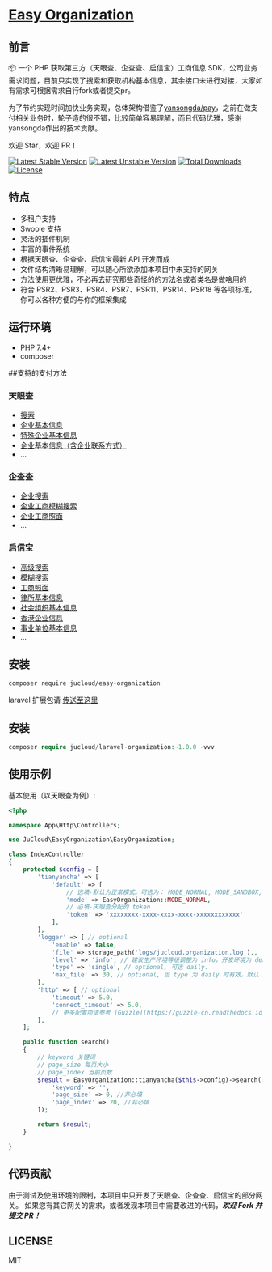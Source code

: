 # [Easy Organization](https://github.com/jucloud/easy-organization)

## 前言

📦 一个 PHP 获取第三方（天眼查、企查查、启信宝）工商信息 SDK，公司业务需求问题，目前只实现了搜索和获取机构基本信息，其余接口未进行对接，大家如有需求可根据需求自行fork或者提交pr。

为了节约实现时间加快业务实现，总体架构借鉴了[yansongda/pay](https://github.com/yansongda/pay)，之前在做支付相关业务时，轮子造的很不错，比较简单容易理解，而且代码优雅，感谢yansongda作出的技术贡献。

欢迎 Star，欢迎 PR！


[![Latest Stable Version](https://poser.pugx.org/w7corp/easywechat/v/stable.svg)](https://packagist.org/packages/w7corp/easywechat)
[![Latest Unstable Version](https://poser.pugx.org/w7corp/easywechat/v/unstable.svg)](https://packagist.org/packages/w7corp/easywechat)
[![Total Downloads](https://poser.pugx.org/w7corp/easywechat/downloads)](https://packagist.org/packages/w7corp/easywechat)
[![License](https://poser.pugx.org/w7corp/easywechat/license)](https://packagist.org/packages/w7corp/easywechat)



## 特点

- 多租户支持
- Swoole 支持
- 灵活的插件机制
- 丰富的事件系统
- 根据天眼查、企查查、启信宝最新 API 开发而成
- 文件结构清晰易理解，可以随心所欲添加本项目中未支持的网关
- 方法使用更优雅，不必再去研究那些奇怪的的方法名或者类名是做啥用的
- 符合 PSR2、PSR3、PSR4、PSR7、PSR11、PSR14、PSR18 等各项标准，你可以各种方便的与你的框架集成

## 运行环境
- PHP 7.4+
- composer

##支持的支付方法

### 天眼查

- [搜索](https://open.tianyancha.com/open/816)
- [企业基本信息](https://open.tianyancha.com/open/817)
- [特殊企业基本信息](https://open.tianyancha.com/open/1117)
- [企业基本信息（含企业联系方式）](https://open.tianyancha.com/open/818)
- ...

### 企查查

- [企业搜索](https://openapi.qcc.com/dataApi/1027)
- [企业工商模糊搜索](https://openapi.qcc.com/dataApi/886)
- [企业工商照面](https://openapi.qcc.com/dataApi/410)
- ...


### 启信宝

- [高级搜索](https://data.qixin.com/api-detail?categoryId=1309333f837748bbafda78c9d02f40d8&apiId=1.2&from=qxb-c-api)
- [模糊搜索](https://data.qixin.com/api-detail?categoryId=1309333f837748bbafda78c9d02f40d8&apiId=1.31&from=qxb-c-api)
- [工商照面](https://data.qixin.com/api-detail?categoryId=27C4602EBB38429EK08QR7fy&apiId=1.41&from=qxb-c-api)
- [律所基本信息](https://data.qixin.com/api-detail?categoryId=27C4602EBB38429EK08QR7fy&apiId=35.2&from=qxb-c-api)
- [社会组织基本信息](https://data.qixin.com/api-detail?categoryId=27C4602EBB38429EK08QR7fy&apiId=36.2&from=qxb-c-api)
- [香港企业信息](https://data.qixin.com/api-detail?categoryId=27C4602EBB38429EK08QR7fy&apiId=46.1&from=qxb-c-api)
- [事业单位基本信息](https://data.qixin.com/api-detail?categoryId=27C4602EBB38429EK08QR7fy&apiId=47.96&from=qxb-c-api)
- ...

## 安装

```bash
composer require jucloud/easy-organization
```

laravel 扩展包请 [传送至这里](https://github.com/jucloud/laravel-organization)

## 安装
```php
composer require jucloud/laravel-organization:~1.0.0 -vvv
```

## 使用示例

基本使用（以天眼查为例）:

```php
<?php

namespace App\Http\Controllers;

use JuCloud\EasyOrganization\EasyOrganization;

class IndexController
{
    protected $config = [
        'tianyancha' => [
            'default' => [
                // 选填-默认为正常模式。可选为： MODE_NORMAL, MODE_SANDBOX, MODE_SERVICE
                'mode' => EasyOrganization::MODE_NORMAL,
                // 必填-天眼查分配的 token
                'token' => 'xxxxxxxx-xxxx-xxxx-xxxx-xxxxxxxxxxxx'
            ],       
        ],   
        'logger' => [ // optional
            'enable' => false,
            'file' => storage_path('logs/jucloud.organization.log'),,
            'level' => 'info', // 建议生产环境等级调整为 info，开发环境为 debug
            'type' => 'single', // optional, 可选 daily.
            'max_file' => 30, // optional, 当 type 为 daily 时有效，默认 30 天
        ],
        'http' => [ // optional
            'timeout' => 5.0,
            'connect_timeout' => 5.0,
            // 更多配置项请参考 [Guzzle](https://guzzle-cn.readthedocs.io/zh_CN/latest/request-options.html)
        ],
    ];

    public function search()
    {   
        // keyword 关键词
        // page_size 每页大小
        // page_index 当前页数
        $result = EasyOrganization::tianyancha($this->config)->search([
            'keyword' => '',
            'page_size' => 0, //非必填
            'page_index' => 20, //非必填
        ]);

        return $result;
    }

}
```

## 代码贡献

由于测试及使用环境的限制，本项目中只开发了天眼查、企查查、启信宝的部分网关。
如果您有其它网关的需求，或者发现本项目中需要改进的代码，**_欢迎 Fork 并提交 PR！_**

## LICENSE

MIT
